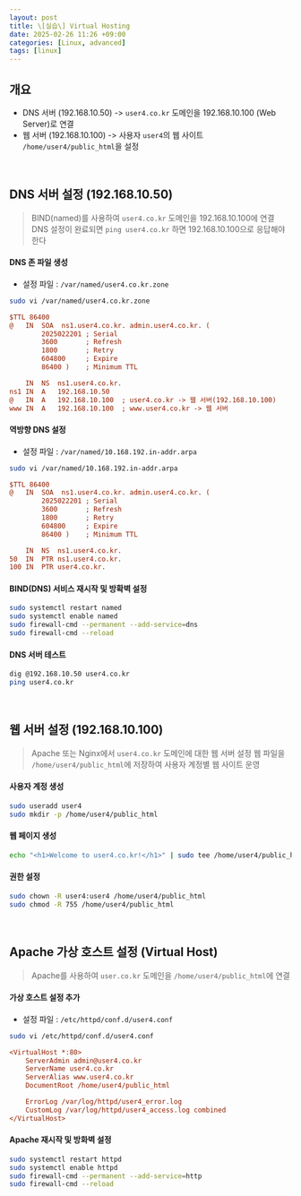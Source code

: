 ```yaml
---
layout: post
title: \[실습\] Virtual Hosting
date: 2025-02-26 11:26 +09:00
categories: [Linux, advanced]
tags: [linux]     
---
```


## 개요
- DNS 서버 (192.168.10.50) -> `user4.co.kr` 도메인을 192.168.10.100 (Web Server)로 연결
- 웹 서버 (192.168.10.100) -> 사용자 `user4`의 웹 사이트 `/home/user4/public_html`을 설정

<br>

## DNS 서버 설정 (192.168.10.50)
> BIND(named)를 사용하여 `user4.co.kr` 도메인을 192.168.10.100에 연결
> DNS 설정이 완료되면 `ping user4.co.kr` 하면 192.168.10.100으로 응답해야 한다

#### DNS 존 파일 생성
- 설정 파일 : `/var/named/user4.co.kr.zone`

```bash
sudo vi /var/named/user4.co.kr.zone
```

```ini
$TTL 86400
@   IN  SOA  ns1.user4.co.kr. admin.user4.co.kr. (
        2025022201 ; Serial
        3600       ; Refresh
        1800       ; Retry
        604800     ; Expire
        86400 )    ; Minimum TTL

    IN  NS  ns1.user4.co.kr.
ns1 IN  A   192.168.10.50
@   IN  A   192.168.10.100  ; user4.co.kr -> 웹 서버(192.168.10.100)
www IN  A   192.168.10.100  ; www.user4.co.kr -> 웹 서버
```

#### 역방향 DNS 설정 
- 설정 파일 : `/var/named/10.168.192.in-addr.arpa`

```bash
sudo vi /var/named/10.168.192.in-addr.arpa
```

```ini
$TTL 86400
@   IN  SOA  ns1.user4.co.kr. admin.user4.co.kr. (
        2025022201 ; Serial
        3600       ; Refresh
        1800       ; Retry
        604800     ; Expire
        86400 )    ; Minimum TTL

    IN  NS  ns1.user4.co.kr.
50  IN  PTR ns1.user4.co.kr.
100 IN  PTR user4.co.kr.
```

#### BIND(DNS) 서비스 재시작 및 방확벽 설정

```bash
sudo systemctl restart named
sudo systemctl enable named
sudo firewall-cmd --permanent --add-service=dns
sudo firewall-cmd --reload
```

#### DNS 서버 테스트

```bash
dig @192.168.10.50 user4.co.kr
ping user4.co.kr
```

<br>

## 웹 서버 설정 (192.168.10.100)
> Apache 또는 Nginx에서 `user4.co.kr` 도메인에 대한 웹 서버 설정
> 웹 파일을 `/home/user4/public_html`에 저장하여 사용자 계정별 웹 사이트 운영

#### 사용자 계정 생성

```bash
sudo useradd user4
sudo mkdir -p /home/user4/public_html
```

#### 웹 페이지 생성

```bash
echo "<h1>Welcome to user4.co.kr!</h1>" | sudo tee /home/user4/public_html/index.html
```

#### 권한 설정

```bash
sudo chown -R user4:user4 /home/user4/public_html
sudo chmod -R 755 /home/user4/public_html
```

<br>

## Apache 가상 호스트 설정 (Virtual Host)
> Apache를 사용하여 `user.co.kr` 도메인을 `/home/user4/public_html`에 연결

#### 가상 호스트 설정 추가
- 설정 파일 : `/etc/httpd/conf.d/user4.conf`

```bash
sudo vi /etc/httpd/conf.d/user4.conf
```

```ini
<VirtualHost *:80>
    ServerAdmin admin@user4.co.kr
    ServerName user4.co.kr
    ServerAlias www.user4.co.kr
    DocumentRoot /home/user4/public_html

    ErrorLog /var/log/httpd/user4_error.log
    CustomLog /var/log/httpd/user4_access.log combined
</VirtualHost>
```

#### Apache 재시작 및 방화벽 설정

```bash
sudo systemctl restart httpd
sudo systemctl enable httpd
sudo firewall-cmd --permanent --add-service=http
sudo firewall-cmd --reload
```

